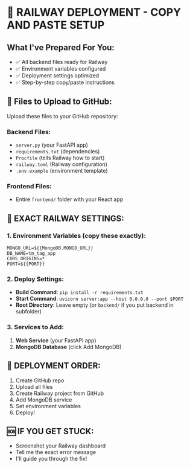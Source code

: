 # 🚂 RAILWAY DEPLOYMENT - COPY AND PASTE SETUP

## What I've Prepared For You:
- ✅ All backend files ready for Railway
- ✅ Environment variables configured
- ✅ Deployment settings optimized
- ✅ Step-by-step copy/paste instructions

## 📁 Files to Upload to GitHub:

Upload these files to your GitHub repository:

### Backend Files:
- `server.py` (your FastAPI app)
- `requirements.txt` (dependencies)
- `Procfile` (tells Railway how to start)
- `railway.toml` (Railway configuration)
- `.env.example` (environment template)

### Frontend Files:
- Entire `frontend/` folder with your React app

## 🔧 EXACT RAILWAY SETTINGS:

### 1. Environment Variables (copy these exactly):
```
MONGO_URL=${{MongoDB.MONGO_URL}}
DB_NAME=tm_tag_app
CORS_ORIGINS=*
PORT=${{PORT}}
```

### 2. Deploy Settings:
- **Build Command**: `pip install -r requirements.txt`
- **Start Command**: `uvicorn server:app --host 0.0.0.0 --port $PORT`
- **Root Directory**: Leave empty (or `backend/` if you put backend in subfolder)

### 3. Services to Add:
1. **Web Service** (your FastAPI app)
2. **MongoDB Database** (click Add MongoDB)

## 🎯 DEPLOYMENT ORDER:
1. Create GitHub repo
2. Upload all files
3. Create Railway project from GitHub
4. Add MongoDB service
5. Set environment variables
6. Deploy!

## 🆘 IF YOU GET STUCK:
- Screenshot your Railway dashboard
- Tell me the exact error message
- I'll guide you through the fix!